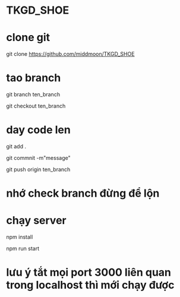 # TKGD_SHOE

# clone git
git clone https://github.com/middmoon/TKGD_SHOE


# tao branch
git branch ten_branch

git checkout ten_branch


# day code len
git add .

git commnit -m"message"

git push origin ten_branch

# nhớ check branch đừng để lộn

# chạy server
npm install

npm run start

# lưu ý tắt mọi port 3000 liên quan trong localhost thì mới chạy được



